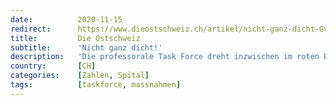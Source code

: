 ```yaml
---
date:          2020-11-15
redirect:      https://www.dieostschweiz.ch/artikel/nicht-ganz-dicht-Gv9yBbD
title:         Die Ostschweiz
subtitle:      'Nicht ganz dicht!'
description:   'Die professorale Task Force dreht inzwischen im roten Bereich. Zu den ständigen Warnungen über den bevorstehenden Zusammenbruch des Gesundheitswesen kommt nun noch der Lockdown.'
country:       [CH]
categories:    [Zahlen, Spital]
tags:          [taskforce, massnahmen]
---
```


